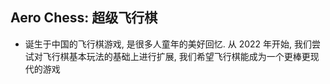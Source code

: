 
## Aero Chess: 超级飞行棋

* 诞生于中国的飞行棋游戏, 是很多人童年的美好回忆. 从 2022 年开始, 我们尝试对飞行棋基本玩法的基础上进行扩展, 
我们希望飞行棋能成为一个更棒更现代的游戏 

